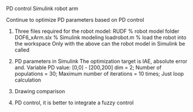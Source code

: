 PD control Simulink robot arm

Continue to optimize PD parameters based on PD control

1. Three files required for the robot model:
RUDF % robot model folder
DOF6_xArm.slx % Simulink modeling
loadrobot.m % load the robot into the workspace
Only with the above can the robot model in Simulink be called

2. PD parameters in Simulink
The optimization target is IAE, absolute error and.
Variable PD value: [0,0] - [200,200]
dim = 2;
Number of populations = 30;
Maximum number of iterations = 10 times;
Just loop calculation

3. Drawing comparison

4. PD control, it is better to integrate a fuzzy control